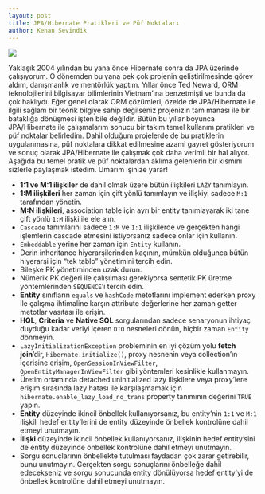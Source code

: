 ```yaml
---
layout: post
title: JPA/Hibernate Pratikleri ve Püf Noktaları
author: Kenan Sevindik
---
```


![](http://kenansevindik.com/assets/images/jpa_hibernate_tips_tricks.png)

Yaklaşık 2004 yılından bu yana önce Hibernate sonra da JPA üzerinde çalışıyorum. O dönemden bu yana pek çok projenin 
geliştirilmesinde görev aldım, danışmanlık ve mentörlük yaptım. Yıllar önce Ted Neward, ORM teknolojilerini bilgisayar 
bilimlerinin Vietnam’ına benzetmişti ve bunda da çok haklıydı. Eğer genel olarak ORM çözümleri, özelde de JPA/Hibernate 
ile ilgili sağlam bir teorik bilgiye sahip değilseniz projenizin tam manası ile bir bataklığa dönüşmesi işten bile değildir. 
Bütün bu yıllar boyunca JPA/Hibernate ile çalışmalarım sonucu bir takım temel kullanım pratikleri ve püf noktalar belirledim. 
Dahil olduğum projelerde de bu pratiklerin uygulanmasına, püf noktalara dikkat edilmesine azami gayret gösteriyorum ve 
sonuç olarak JPA/Hibernate ile çalışmak çok daha verimli bir hal alıyor. Aşağıda bu temel pratik ve püf noktalardan aklıma 
gelenlerin bir kısmını sizlerle paylaşmak istedim. Umarım işinize yarar!

- **1:1 ve M:1 ilişkiler** de dahil olmak üzere bütün ilişkileri `LAZY` tanımlayın.
- **1:M ilişkileri** her zaman için çift yönlü tanımlayın ve ilişkiyi sadece `M:1` tarafından yönetin.
- **M:N ilişkileri**, association table için ayrı bir entity tanımlayarak iki tane çift yönlü `1:M` ilişki ile ele alın.
- `Cascade` tanımlarını sadece `1:M` ve `1:1` ilişkilerde ve gerçekten hangi işlemlerin cascade etmesini istiyorsanız sadece onlar için kullanın.
- `Embeddable` yerine her zaman için `Entity` kullanın.
- Derin inheritance hiyerarşilerinden kaçının, mümkün olduğunca bütün hiyerarşi için “tek tablo” yönetimini tercih edin.
- Bileşke PK yönetiminden uzak durun.
- Nümerik PK değeri ile çalışılması gerekiyorsa sentetik PK üretme yöntemlerinden `SEQUENCE`’i tercih edin.
- **Entity** sınıfların `equals` ve `hashCode` metotlarını implement ederken proxy ile çalışma ihtimaline karşın attribute değerlerine her zaman getter metotlar vasıtası ile erişin.
- **HQL**, **Criteria** ve **Native SQL** sorgularından sadece senaryonun ihtiyaç duyduğu kadar veriyi içeren `DTO` nesneleri dönün, hiçbir zaman `Entity` dönmeyin.
- `LazyInitializationException` probleminin en iyi çözüm yolu **fetch join**’dir, `Hibernate.initialize()`, proxy nesnenin veya collection’ın içerisine erişim, `OpenSessionInViewFilter`, `OpenEntityManagerInViewFilter` gibi yöntemleri kesinlikle kullanmayın.
- Üretim ortamında detached uninitialized lazy ilişkilere veya proxy’lere erişim sırasında lazy hatası ile karşılaşmamak için `hibernate.enable_lazy_load_no_trans` property tanımının değerini `TRUE` yapın.
- **Entity** düzeyinde ikincil önbellek kullanıyorsanız, bu entity’nin `1:1` ve `M:1` ilişkili hedef entity’lerini de entity düzeyinde önbellek kontrolüne dahil etmeyi unutmayın.
- **İlişki** düzeyinde ikincil önbellek kullanıyorsanız, ilişkinin hedef entity’sini de entity düzeyinde önbellek kontrolüne dahil etmeyi unutmayın.
- Sorgu sonuçlarının önbellekte tutulması faydadan çok zarar getirebilir, bunu unutmayın. Gerçekten sorgu sonuçlarını önbelleğe dahil edecekseniz ve sorgu sonucunda entity dönülüyorsa hedef entity’yi de önbellek kontrolüne dahil etmeyi unutmayın.


